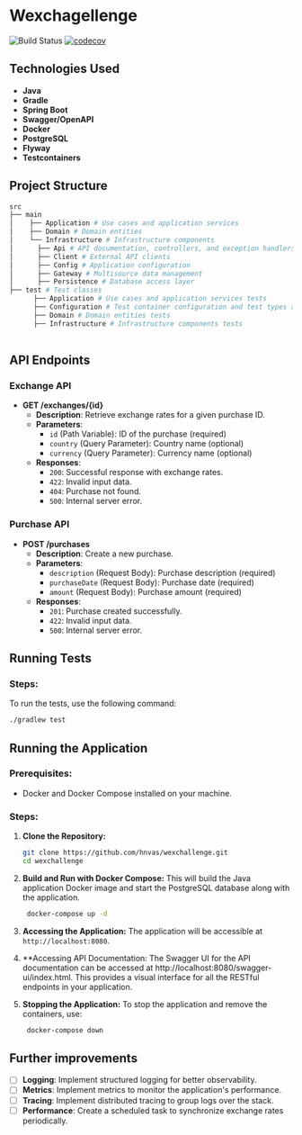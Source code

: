 # Wexchagellenge

![Build Status](https://github.com/hnvas/wexchallenge/actions/workflows/ci.yml/badge.svg)
[![codecov](https://codecov.io/gh/hnvas/wexchallenge/branch/main/graph/badge.svg)](https://codecov.io/gh/hnvas/wexchallenge)


## Technologies Used
- **Java**
- **Gradle**
- **Spring Boot**
- **Swagger/OpenAPI**
- **Docker**
- **PostgreSQL**
- **Flyway**
- **Testcontainers**

## Project Structure
```bash
src
├── main
│    ├── Application # Use cases and application services
│    ├── Domain # Domain entities
│    └── Infrastructure # Infrastructure components
│      ├── Api # API documentation, controllers, and exception handlers
│      ├── Client # External API clients
│      ├── Config # Application configuration
│      ├── Gateway # Multisource data management
│      ├── Persistence # Database access layer
├── test # Test classes
      ├── Application # Use cases and application services tests
      ├── Configuration # Test container configuration and test types annotations
      ├── Domain # Domain entities tests
      ├── Infrastructure # Infrastructure components tests
      
```

## API Endpoints

### Exchange API
- **GET /exchanges/{id}**
  - **Description**: Retrieve exchange rates for a given purchase ID.
  - **Parameters**:
    - `id` (Path Variable): ID of the purchase (required)
    - `country` (Query Parameter): Country name (optional)
    - `currency` (Query Parameter): Currency name (optional)
  - **Responses**:
    - `200`: Successful response with exchange rates.
    - `422`: Invalid input data.
    - `404`: Purchase not found.
    - `500`: Internal server error.

### Purchase API
- **POST /purchases**
  - **Description**: Create a new purchase.
  - **Parameters**:
    - `description` (Request Body): Purchase description (required)
    - `purchaseDate` (Request Body): Purchase date (required)
    - `amount` (Request Body): Purchase amount (required)
  - **Responses**:
    - `201`: Purchase created successfully.
    - `422`: Invalid input data.
    - `500`: Internal server error.

## Running Tests

### Steps:

To run the tests, use the following command:
   ```sh
   ./gradlew test
   ```

## Running the Application

### Prerequisites:

- Docker and Docker Compose installed on your machine.

### Steps:

1. **Clone the Repository:**
   ```sh
   git clone https://github.com/hnvas/wexchallenge.git
   cd wexchallenge
   ```
2. **Build and Run with Docker Compose:**
   This will build the Java application Docker image and start the PostgreSQL database along with the application.
   ```sh 
    docker-compose up -d
   ```
3. **Accessing the Application:**
   The application will be accessible at `http://localhost:8080`.

4. **Accessing API Documentation:
   The Swagger UI for the API documentation can be accessed at http://localhost:8080/swagger-ui/index.html. This provides a visual interface for all the RESTful endpoints in your application.

5. **Stopping the Application:**
   To stop the application and remove the containers, use:
   ```sh 
    docker-compose down
   ```

## Further improvements

- [ ] **Logging**: Implement structured logging for better observability.
- [ ] **Metrics**: Implement metrics to monitor the application's performance.
- [ ] **Tracing**: Implement distributed tracing to group logs over the stack.
- [ ] **Performance**: Create a scheduled task to synchronize exchange rates periodically.